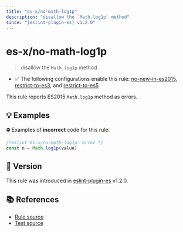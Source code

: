 ```yaml
---
title: "es-x/no-math-log1p"
description: "disallow the `Math.log1p` method"
since: "[eslint-plugin-es] v1.2.0"
---
```


# es-x/no-math-log1p
> disallow the `Math.log1p` method

- ✅ The following configurations enable this rule: [no-new-in-es2015], [restrict-to-es3], and [restrict-to-es5]

This rule reports ES2015 `Math.log1p` method as errors.

## 💡 Examples

⛔ Examples of **incorrect** code for this rule:

<eslint-playground type="bad">

```js
/*eslint es-x/no-math-log1p: error */
const n = Math.log1p(value)
```

</eslint-playground>

## 🚀 Version

This rule was introduced in [eslint-plugin-es] v1.2.0.

[eslint-plugin-es]: https://github.com/mysticatea/eslint-plugin-es

## 📚 References

- [Rule source](https://github.com/eslint-community/eslint-plugin-es-x/blob/master/lib/rules/no-math-log1p.js)
- [Test source](https://github.com/eslint-community/eslint-plugin-es-x/blob/master/tests/lib/rules/no-math-log1p.js)

[no-new-in-es2015]: ../configs/index.md#no-new-in-es2015
[restrict-to-es3]: ../configs/index.md#restrict-to-es3
[restrict-to-es5]: ../configs/index.md#restrict-to-es5
